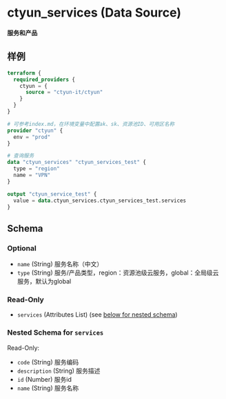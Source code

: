 # ctyun_services (Data Source)
**服务和产品**



## 样例

```terraform
terraform {
  required_providers {
    ctyun = {
      source = "ctyun-it/ctyun"
    }
  }
}

# 可参考index.md，在环境变量中配置ak、sk、资源池ID、可用区名称
provider "ctyun" {
  env = "prod"
}

# 查询服务
data "ctyun_services" "ctyun_services_test" {
  type = "region"
  name = "VPN"
}

output "ctyun_service_test" {
  value = data.ctyun_services.ctyun_services_test.services
}
```

<!-- schema generated by tfplugindocs -->
## Schema

### Optional

- `name` (String) 服务名称（中文）
- `type` (String) 服务/产品类型，region：资源池级云服务，global：全局级云服务，默认为global

### Read-Only

- `services` (Attributes List) (see [below for nested schema](#nestedatt--services))

<a id="nestedatt--services"></a>
### Nested Schema for `services`

Read-Only:

- `code` (String) 服务编码
- `description` (String) 服务描述
- `id` (Number) 服务id
- `name` (String) 服务名称